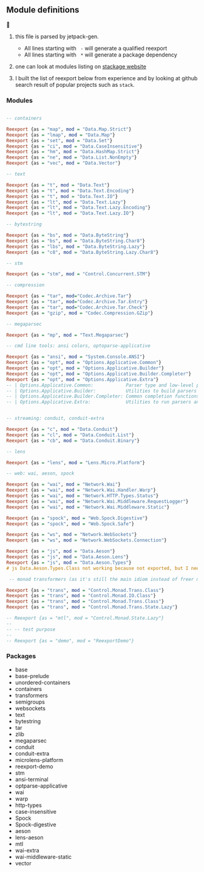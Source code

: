 ## Module definitions

:memo:

  1. this file is parsed by jetpack-gen.
      - All lines starting with  `  - ` will generate a qualified reexport
      - All lines starting with  `  * ` will generate a package dependency

  2. one can look at modules listing on
      [stackage website](https://www.stackage.org/nightly-2015-12-10/docs)

  3. I built the list of reexport below from experience and by looking
     at github search result of popular projects such as `stack`.

### Modules

```haskell

-- containers

Reexport {as = "map", mod = "Data.Map.Strict"}
Reexport {as = "lmap", mod = "Data.Map"}
Reexport {as = "set", mod = "Data.Set"}
Reexport {as = "ci", mod = "Data.CaseInsensitive"}
Reexport {as = "hm", mod = "Data.HashMap.Strict"}
Reexport {as = "ne", mod = "Data.List.NonEmpty"}
Reexport {as = "vec", mod = "Data.Vector"}

-- text

Reexport {as = "t", mod = "Data.Text"}
Reexport {as = "t", mod = "Data.Text.Encoding"}
Reexport {as = "t", mod = "Data.Text.IO"}
Reexport {as = "lt", mod = "Data.Text.Lazy"}
Reexport {as = "lt", mod = "Data.Text.Lazy.Encoding"}
Reexport {as = "lt", mod = "Data.Text.Lazy.IO"}

-- bytestring

Reexport {as = "bs", mod = "Data.ByteString"}
Reexport {as = "bs", mod = "Data.ByteString.Char8"}
Reexport {as = "lbs", mod = "Data.ByteString.Lazy"}
Reexport {as = "c8", mod = "Data.ByteString.Lazy.Char8"}

-- stm

Reexport {as = "stm", mod = "Control.Concurrent.STM"}

-- compression

Reexport {as = "tar", mod="Codec.Archive.Tar"}
Reexport {as = "tar", mod="Codec.Archive.Tar.Entry"}
Reexport {as = "tar", mod="Codec.Archive.Tar.Check"}
Reexport {as = "gzip", mod = "Codec.Compression.GZip"}

-- megaparsec

Reexport {as = "mp", mod = "Text.Megaparsec"}

-- cmd line tools: ansi colors, optoparse-applicative

Reexport {as = "ansi", mod = "System.Console.ANSI"}
Reexport {as = "opt", mod = "Options.Applicative.Common"}
Reexport {as = "opt", mod = "Options.Applicative.Builder"}
Reexport {as = "opt", mod = "Options.Applicative.Builder.Completer"}
Reexport {as = "opt", mod = "Options.Applicative.Extra"}
-- | Options.Applicative.Common:            Parser type and low-level parsing functionality.
-- | Options.Applicative.Builder:           Utilities to build parsers out of basic primitives.
-- | Options.Applicative.Builder.Completer: Common completion functions.
-- | Options.Applicative.Extra:             Utilities to run parsers and display a help text.


-- streaming: conduit, conduit-extra

Reexport {as = "c", mod = "Data.Conduit"}
Reexport {as = "cl", mod = "Data.Conduit.List"}
Reexport {as = "cb", mod = "Data.Conduit.Binary"}

-- lens

Reexport {as = "lens", mod = "Lens.Micro.Platform"}

-- web: wai, aeson, spock

Reexport {as = "wai", mod = "Network.Wai"}
Reexport {as = "wai", mod = "Network.Wai.Handler.Warp"}
Reexport {as = "wai", mod = "Network.HTTP.Types.Status"}
Reexport {as = "wai", mod = "Network.Wai.Middleware.RequestLogger"}
Reexport {as = "wai", mod = "Network.Wai.Middleware.Static"}

Reexport {as = "spock", mod = "Web.Spock.Digestive"}
Reexport {as = "spock", mod = "Web.Spock.Safe"}

Reexport {as = "ws", mod = "Network.WebSockets"}
Reexport {as = "ws", mod = "Network.WebSockets.Connection"}

Reexport {as = "js", mod = "Data.Aeson"}
Reexport {as = "js", mod = "Data.Aeson.Lens"}
Reexport {as = "js", mod = "Data.Aeson.Types"}
# js Data.Aeson.Types.Class not working because not exported, but I need the instances... !

 -- monad transformers (as it's still the main idiom instead of freer monads)

Reexport {as = "trans", mod = "Control.Monad.Trans.Class"}
Reexport {as = "trans", mod = "Control.Monad.IO.Class"}
Reexport {as = "trans", mod = "Control.Monad.Trans.Class"}
Reexport {as = "trans", mod = "Control.Monad.Trans.State.Lazy"}

-- Reexport {as = "mtl", mod = "Control.Monad.State.Lazy"}
-- 
-- -- test purpose
-- 
-- Reexport {as = "demo", mod = "ReexportDemo"}

```


### Packages

  * base
  * base-prelude
  * unordered-containers
  * containers
  * transformers
  * semigroups
  * websockets
  * text
  * bytestring
  * tar
  * zlib
  * megaparsec
  * conduit
  * conduit-extra
  * microlens-platform
  * reexport-demo
  * stm
  * ansi-terminal
  * optparse-applicative
  * wai
  * warp
  * http-types
  * case-insensitive
  * Spock
  * Spock-digestive
  * aeson
  * lens-aeson
  * mtl
  * wai-extra
  * wai-middleware-static
  * vector

